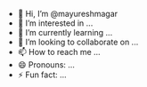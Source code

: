 - 👋 Hi, I’m @mayureshmagar
- 👀 I’m interested in ...
- 🌱 I’m currently learning ...
- 💞️ I’m looking to collaborate on ...
- 📫 How to reach me ...
- 😄 Pronouns: ...
- ⚡ Fun fact: ...

<!---
mayureshmagar/mayureshmagar is a ✨ special ✨ repository because its `README.md` (this file) appears on your GitHub profile.
You can click the Preview link to take a look at your changes.
--->
